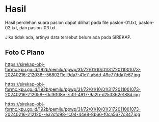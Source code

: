 # Hasil

Hasil perolehan suara paslon dapat dilihat pada file paslon-01.txt, paslon-02.txt, dan paslon-03.txt.

Jika tidak ada, artinya data tersebut belum ada pada SIREKAP.

## Foto C Plano

https://sirekap-obj-formc.kpu.go.id/192b/pemilu/ppwp/31/72/01/10/01/3172011001073-20240216-212038--56802f1e-9da7-41e7-a5dd-49c77dda7e67.jpg

https://sirekap-obj-formc.kpu.go.id/192b/pemilu/ppwp/31/72/01/10/01/3172011001073-20240216-212058--0cf6108e-7c0f-4917-9a2b-d253362e188d.jpg

https://sirekap-obj-formc.kpu.go.id/192b/pemilu/ppwp/31/72/01/10/01/3172011001073-20240216-212120--ea2cfd98-1c04-44e8-8b66-f0ca5677c347.jpg

